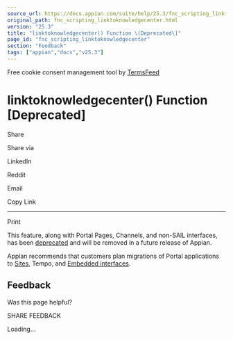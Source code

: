 ```yaml
---
source_url: https://docs.appian.com/suite/help/25.3/fnc_scripting_linktoknowledgecenter.html
original_path: fnc_scripting_linktoknowledgecenter.html
version: "25.3"
title: "linktoknowledgecenter() Function \[Deprecated\]"
page_id: "fnc_scripting_linktoknowledgecenter"
section: "Feedback"
tags: ["appian","docs","v25.3"]
---
```



Free cookie consent management tool by [TermsFeed](https://www.termsfeed.com/)

# linktoknowledgecenter() Function \[Deprecated\]

Share

Share via

LinkedIn

Reddit

Email

Copy Link

* * *

Print

This feature, along with Portal Pages, Channels, and non-SAIL interfaces, has been [deprecated](Deprecated_Features.html) and will be removed in a future release of Appian.

Appian recommends that customers plan migrations of Portal applications to [Sites](Sites.html), Tempo, and [Embedded interfaces](Embedded_Interfaces.html).

## Feedback

Was this page helpful?

SHARE FEEDBACK

Loading...